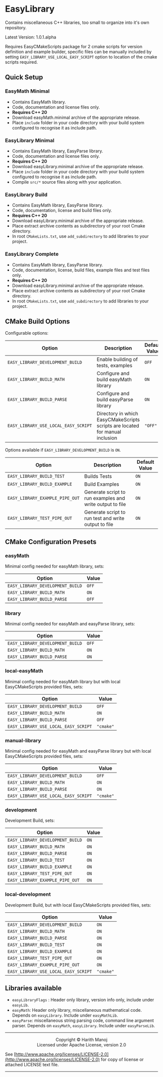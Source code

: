 # EasyLibrary

Contains miscellaneous C++ libraries, too small to organize into it's own repository.

Latest Version: 1.0.1.alpha

Requires EasyCMakeScripts package for 2 cmake scripts for version definition and example builder, specific files can be manually included by setting `EASY_LIBRARY_USE_LOCAL_EASY_SCRIPT` option to location of the cmake scripts required.

## Quick Setup

### EasyMath Minimal

- Contains EasyMath library.
- Code, documentation and license files only.
- <b>Requires C++ 20</b>
- Download easyMath.minimal archive of the appropriate release.
- Place `include` folder in your code directory with your build system configured to recognise it as include path.

### EasyLibrary Minimal

- Contains EasyMath library, EasyParse library.
- Code, documentation and license files only.
- <b>Requires C++ 20</b>
- Download easyLibrary.minimal archive of the appropriate release.
- Place `include` folder in your code directory with your build system configured to recognise it as include path.
- Compile `src/*` source files along with your application.

### EasyLibrary Build

- Contains EasyMath library, EasyParse library.
- Code, documentation, license and build files only.
- <b>Requires C++ 20</b>
- Download easyLibrary.minimal archive of the appropriate release.
- Place extract archive contents as subdirectory of your root Cmake directory.
- In root `CMakeLists.txt`, use `add_subdirectory` to add libraries to your project.

### EasyLibrary Complete

- Contains EasyMath library, EasyParse library.
- Code, documentation, license, build files, example files and test files only.
- <b>Requires C++ 20</b>
- Download easyLibrary.minimal archive of the appropriate release.
- Place extract archive contents as subdirectory of your root Cmake directory.
- In root `CMakeLists.txt`, use `add_subdirectory` to add libraries to your project.

## CMake Build Options

Configurable options:

| Option                            | Description                           | Default Value | Remarks   |
| ---                               | ---                                   | ---           | ---       |
| `EASY_LIBRARY_DEVELOPMENT_BUILD`  | Enable building of tests, examples    | `OFF`         |           |
| `EASY_LIBRARY_BUILD_MATH`         | Configure and build easyMath library  | `ON`          |           |
| `EASY_LIBRARY_BUILD_PARSE`        | Configure and build easyParse library | `ON`          | sets `EASY_LIBRARY_BUILD_MATH` to `ON` |
| `EASY_LIBRARY_USE_LOCAL_EASY_SCRIPT` | Directory in which EasyCMakeScripts scripts are located for manual inclusion | `"OFF"` | |

Options available if `EASY_LIBRARY_DEVELOPMENT_BUILD` is `ON`.

| Option                            | Description                                               | Default Value |
| ---                               | ---                                                       | ---           |
| `EASY_LIBRARY_BUILD_TEST`         | Builds Tests                                              | `ON`          |
| `EASY_LIBRARY_BUILD_EXAMPLE`      | Build Examples                                            | `ON`          |
| `EASY_LIBRARY_EXAMPLE_PIPE_OUT`   | Generate script to run examples and write output to file  | `ON`          |
| `EASY_LIBRARY_TEST_PIPE_OUT`      | Generate script to run test and write output to file      | `ON`          |

## CMake Configuration Presets

### easyMath

Minimal config needed for easyMath library, sets:

| Option | Value |
| ---    | ---  |
| `EASY_LIBRARY_DEVELOPMENT_BUILD`  | `OFF` |   
| `EASY_LIBRARY_BUILD_MATH`         | `ON` |
| `EASY_LIBRARY_BUILD_PARSE`        | `OFF` |

### library

Minimal config needed for easyMath and easyParse library, sets:

| Option | Value |
| ---    | ---  |
| `EASY_LIBRARY_DEVELOPMENT_BUILD`  | `OFF` |   
| `EASY_LIBRARY_BUILD_MATH`         | `ON` |
| `EASY_LIBRARY_BUILD_PARSE`        | `ON` |

### local-easyMath

Minimal config needed for easyMath library but with local EasyCMakeScripts provided files, sets:

| Option | Value |
| ---    | ---  |
| `EASY_LIBRARY_DEVELOPMENT_BUILD`  | `OFF` |   
| `EASY_LIBRARY_BUILD_MATH`         | `ON` |
| `EASY_LIBRARY_BUILD_PARSE`        | `OFF` |
| `EASY_LIBRARY_USE_LOCAL_EASY_SCRIPT`        | `"cmake"` |

### manual-library

Minimal config needed for easyMath and easyParse library but with local EasyCMakeScripts provided files, sets:

| Option | Value |
| ---    | ---  |
| `EASY_LIBRARY_DEVELOPMENT_BUILD`  | `OFF` |   
| `EASY_LIBRARY_BUILD_MATH`         | `ON` |
| `EASY_LIBRARY_BUILD_PARSE`        | `ON` |
| `EASY_LIBRARY_USE_LOCAL_EASY_SCRIPT`        | `"cmake"` |

### development

Development Build, sets:

| Option    | Value |
| ---       | ---   |
| `EASY_LIBRARY_DEVELOPMENT_BUILD` | `ON` |
| `EASY_LIBRARY_BUILD_MATH` | `ON` |
| `EASY_LIBRARY_BUILD_PARSE` | `ON` |
| `EASY_LIBRARY_BUILD_TEST` | `ON` |
| `EASY_LIBRARY_BUILD_EXAMPLE` | `ON` |
| `EASY_LIBRARY_TEST_PIPE_OUT` | `ON` |
| `EASY_LIBRARY_EXAMPLE_PIPE_OUT` | `ON` |
### local-development

Development Build, but with local EasyCMakeScripts provided files, sets:

| Option    | Value |
| ---       | ---   |
| `EASY_LIBRARY_DEVELOPMENT_BUILD` | `ON` |
| `EASY_LIBRARY_BUILD_MATH` | `ON` |
| `EASY_LIBRARY_BUILD_PARSE` | `ON` |
| `EASY_LIBRARY_BUILD_TEST` | `ON` |
| `EASY_LIBRARY_BUILD_EXAMPLE` | `ON` |
| `EASY_LIBRARY_TEST_PIPE_OUT` | `ON` |
| `EASY_LIBRARY_EXAMPLE_PIPE_OUT` | `ON` |
| `EASY_LIBRARY_USE_LOCAL_EASY_SCRIPT`        | `"cmake"` |

## Libraries available

- `easyLibraryFlags` : Header only library, version info only, include under `easyLib`.
- `easyMath`: Header only library, miscellaneous mathematical code. Depends on `easyLibrary`. Include under `easyMathLib`.
- `easyParse`: miscellaneous string parsing code, command line argument parser. Depends on `easyMath`, `easyLibrary`. Include under `easyParseLib`.

<hr/>
<p style="text-align: center;">
Copyright &copy; Harith Manoj <br>
Licensed under Apache License, version 2.0 <br></p>

See [http://www.apache.org/licenses/LICENSE-2.0](http://www.apache.org/licenses/LICENSE-2.0) for copy of license or attached LICENSE text file.

<hr/>